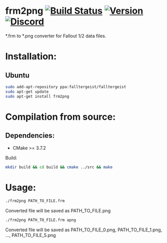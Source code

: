 frm2png [![Build Status](https://travis-ci.org/falltergeist/frm2png.svg?branch=develop)](https://travis-ci.org/falltergeist/frm2png) [![Version](https://img.shields.io/github/release/falltergeist/frm2png.svg)](https://github.com/falltergeist/frm2png/releases/latest) [![Discord](https://img.shields.io/discord/401990446747877376.svg)](https://discord.gg/jxs6WRq)
==================
*.frm to *.png converter for Fallout 1/2 data files.


Installation:
=============

Ubuntu
------

```bash
sudo add-apt-repository ppa:falltergeist/falltergeist
sudo apt-get update
sudo apt-get install frm2png
```

Compilation from source:
============

Dependencies:
-------------

- CMake >= 3.7.2

Build:

```bash
mkdir build && cd build && cmake ../src && make
```

Usage:
======

```bash
./frm2png PATH_TO_FILE.frm
```

Converted file will be saved as PATH_TO_FILE.png

```bash
./frm2png PATH_TO_FILE.frm apng
```

Converted file will be saved as PATH_TO_FILE_0.png, PATH_TO_FILE_1.png, ..., PATH_TO_FILE_5.png
